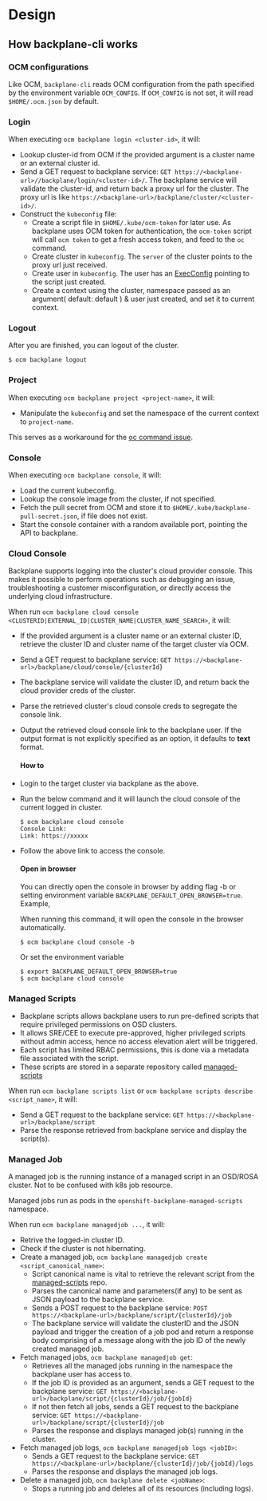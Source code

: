 # Design

## How backplane-cli works

### OCM configurations

Like OCM, `backplane-cli` reads OCM configuration from the path specified by the environment variable `OCM_CONFIG`. If `OCM_CONFIG` is not set, it will read `$HOME/.ocm.json` by default.

### Login

When executing `ocm backplane login <cluster-id>`, it will:

- Lookup cluster-id from OCM if the provided argument is a cluster name or an external cluster id.
- Send a GET request to backplane service: `GET https://<backplane-url>//backplane/login/<cluster-id>/`. The backplane service will validate the cluster-id, and return back a proxy url for the cluster. The proxy url is like `https://<backplane-url>/backplane/cluster/<cluster-id>/`.
- Construct the `kubeconfig` file:
  - Create a script file in `$HOME/.kube/ocm-token` for later use. As backplane uses OCM token for authentication, the `ocm-token` script will call `ocm token` to get a fresh access token, and feed to the `oc` command.
  - Create cluster in `kubeconfig`. The `server` of the cluster points to the proxy url just received.
  - Create user in `kubeconfig`. The user has an [ExecConfig](https://godoc.org/k8s.io/client-go/tools/clientcmd/api#ExecConfig) pointing to the script just created.
  - Create a context using the cluster, namespace passed as an argument( default: default ) & user just created, and set it to current context.

### Logout

After you are finished, you can logout of the cluster.

```
$ ocm backplane logout
```

### Project

When executing `ocm backplane project <project-name>`, it will:

- Manipulate the `kubeconfig` and set the namespace of the current context to `project-name`.

This serves as a workaround for the [oc command issue](https://github.com/openshift/oc/issues/647).

### Console

When executing `ocm backplane console`, it will:

- Load the current kubeconfig.
- Lookup the console image from the cluster, if not specified.
- Fetch the pull secret from OCM and store it to `$HOME/.kube/backplane-pull-secret.json`, if file does not exist.
- Start the console container with a random available port, pointing the API to backplane.

### Cloud Console

Backplane supports logging into the cluster's cloud provider console. This makes it possible to perform operations such as debugging an issue, troubleshooting a customer misconfiguration, or directly access the underlying cloud infrastructure.

When run `ocm backplane cloud console <CLUSTERID|EXTERNAL_ID|CLUSTER_NAME|CLUSTER_NAME_SEARCH>`, it will:

- If the provided argument is a cluster name or an external cluster ID, retrieve the cluster ID and cluster name of the target cluster via OCM.
- Send a GET request to backplane service: `GET https://<backplane-url>/backplane/cloud/console/{clusterId}`
- The backplane service will validate the cluster ID, and return back the cloud provider creds of the cluster.
- Parse the retrieved cluster's cloud console creds to segregate the console link.
- Output the retrieved cloud console link to the backplane user. If the output format is not explicitly specified as an option, it defaults to **text** format.

  #### How to

- Login to the target cluster via backplane as the above.
- Run the below command and it will launch the cloud console of the current logged in cluster.
  ```
  $ ocm backplane cloud console
  Console Link:
  Link: https://xxxxx
  ```
- Follow the above link to access the console.

  #### Open in browser

  You can directly open the console in browser by adding flag -b or setting environment variable `BACKPLANE_DEFAULT_OPEN_BROWSER=true`. Example,

  When running this command, it will open the console in the browser automatically.

  ```
  $ ocm backplane cloud console -b
  ```

  Or set the environment variable

  ```
  $ export BACKPLANE_DEFAULT_OPEN_BROWSER=true
  $ ocm backplane cloud console
  ```

### Managed Scripts

- Backplane scripts allows backplane users to run pre-defined scripts that require privileged permissions on OSD clusters.
- It allows SRE/CEE to execute pre-approved, higher privileged scripts without admin access, hence no access elevation alert will be triggered.
- Each script has limited RBAC permissions, this is done via a metadata file associated with the script.
- These scripts are stored in a separate repository called [managed-scripts](https://github.com/openshift/managed-scripts)

When run `ocm backplane scripts list` or `ocm backplane scripts describe <script_name>`, it will:

- Send a GET request to the backplane service: `GET https://<backplane-url>/backplane/script`
- Parse the response retrieved from backplane service and display the script(s).

### Managed Job

A managed job is the running instance of a managed script in an OSD/ROSA cluster. Not to be confused with k8s job resource.

Managed jobs run as pods in the `openshift-backplane-managed-scripts` namespace.

When run `ocm backplane managedjob ...`, it will:

- Retrive the logged-in cluster ID.
- Check if the cluster is not hibernating.
- Create a managed job, `ocm backplane managedjob create <script_canonical_name>`:
  - Script canonical name is vital to retrieve the relevant script from the [managed-scripts](https://github.com/openshift/managed-scripts) repo.
  - Parses the canonical name and parameters(if any) to be sent as JSON payload to the backplane service.
  - Sends a POST request to the backplane service: `POST https://<backplane-url>/backplane/script/{clusterId}/job`
  - The backplane service will validate the clusterID and the JSON payload and trigger the creation of a job pod and return a response body comprising of a message along with the job ID of the newly created managed job.
- Fetch managed jobs, `ocm backplane managedjob get`:
  - Retrieves all the managed jobs running in the namespace the backplane user has access to.
  - If the job ID is provided as an argument, sends a GET request to the backplane service: `GET https://<backplane-url>/backplane/script/{clusterId}/job/{jobId}`
  - If not then fetch all jobs, sends a GET request to the backplane service: `GET https://<backplane-url>/backplane/script/{clusterId}/job`
  - Parses the response and displays managed job(s) running in the cluster.
- Fetch managed job logs, `ocm backplane managedjob logs <jobID>`:
  - Sends a GET request to the backplane service: `GET https://<backplane-url>/backplane/{clusterId}/job/{jobId}/logs`
  - Parses the response and displays the managed job logs.
- Delete a managed job, `ocm backplane delete <jobName>`:
  - Stops a running job and deletes all of its resources (including logs).


